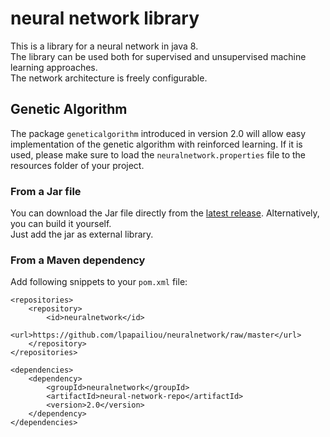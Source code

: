 # neural network library
This is a library for a neural network in java 8.  
The library can be used both for supervised and unsupervised machine learning approaches.  
The network architecture is freely configurable.  

## Genetic Algorithm
The package ``geneticalgorithm`` introduced in version 2.0 will allow easy implementation of the
genetic algorithm with reinforced learning. If it is used, please make sure to load the
``neuralnetwork.properties`` file to the resources folder of your project.

### From a Jar file
You can download the Jar file directly from the [latest release](https://github.com/lpapailiou/neuralnetwork/releases/latest). Alternatively, you can build it yourself.  
Just add the jar as external library.
  
### From a Maven dependency  
Add following snippets to your ``pom.xml`` file:

    <repositories>    
        <repository>    
            <id>neuralnetwork</id>    
            <url>https://github.com/lpapailiou/neuralnetwork/raw/master</url>    
        </repository>    
    </repositories>      
  
    <dependencies>    
        <dependency>    
            <groupId>neuralnetwork</groupId>    
            <artifactId>neural-network-repo</artifactId>    
            <version>2.0</version>    
        </dependency>    
    </dependencies>    
    